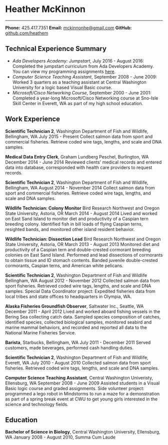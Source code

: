 # Heather McKinnon
-----------------
**Phone:** 425.417.7351 **Email:** mckinnonhe@gmail.com **GitHub:** [github.com/heathem](https://github.com/heathem "Heather's GitHub")

Technical Experience Summary
----------------
- *Ada Developers Academy: Jumpstart*, July 2016 - August 2016: Completed the jumpstart curriculum from Ada Developers Academy. You can view my programming assignments [here](https://github.com/heathem/Ada-Jumpstart.git "Heather's Jumpstart Programs").
- *Computer Science Teaching Assistant*, September 2008 - June 2009: Worked 3 quarters as a teaching assistant at Central Washington University for a logic based Visual Basic course.
- *Microsoft/Cisco Networking Course*, September 2000 - June 2001: Completed a year-long Microsoft/Cisco Networking course at Sno-Isle Skill Center in Everett, WA as part of my high school education.

Work Experience
----------------
**Scientific Technician 2**, Washington Department of Fish and Wildlife, Bellingham, WA
July 2015 - Present
  Collect salmon data from sport and commercial fisheries. Retrieve coded wire tags, lengths, and scale and DNA samples.

**Medical Data Entry Clerk**, Graham Lundberg Peschel, Burlington, WA
December 2014 - June 2014
  Reviewed clients' medical records and entered data into database, corresponded with health care providers to request records.

**Scientific Technician 2**, Washington Department of Fish and Wildlife, Bellingham, WA
August 2014 - November 2014
  Collect salmon data from sport and commercial fisheries. Retrieve coded wire tags, lengths, and scale and DNA samples.

**Wildlife Technician: Colony Monitor** Bird Research Northwest and Oregon State University, Astoria, OR
March 2014 - August 2014
  Lived and worked on East Sand Island to monitor diet and productivity of a Caspian tern breeding colony. Identified fish in bill loads of flying Caspian terns, resighted bands, and monitored other island resident behavior.

**Wildlife Technician: Dissection Lead** Bird Research Northwest and Oregon State University, Astoria, OR
March 2013 - August 2013
  Monitored diet and productivity of a Caspian tern and double-crested cormorant breeding colonies on East Sand Island. Performed and lead dissections of cormorants to obtain tissue and ID stomach contents. Banded juvenile double-crested cormorants, Caspian terns, and American white pelicans.

**Scientific Technician 2**, Washington Department of Fish and Wildlife Bellingham, WA
August 2012 - November 2012
  Collected salmon data from sport fisheries. Retrieved coded wire tags, lengths, and scale and DNA samples. Special Data Coordinator project: Expedited fisheries data from local tribes and state offices to headquarters in Olympia, WA.

**Alaska Fisheries Groundfish Observer**, Saltwater Inc., Seattle, WA
December 2011 - April 2012
  Lived and worked aboard fishing vessels in the Bering Sea collecting catch data. Sampled species composition of catches, identified species, collected biological samples, monitored seabird and marine mammal behaviors, and recorded and reported all data to the National Marine Fisheries Service.

**Barista**, Starbucks, Bellingham, WA
July 2011 - December 2011
  Served customers, made beverages, performed cash handling duties.

**Scientific Technician 2**, Washington Department of Fish and Wildlife, Everett, WA
July 2010 - August 2010
  Collected salmon data from sport fisheries. Retrieved coded wire tags, lengths, and scale and DNA samples.

**Computer Science Teaching Assistant**, Central Washington Univeristy, Ellensburg, WA
September 2008 - June 2009
  Assisted students in a Visual Basic logic course and graded assignments. Side volunteer project: programmed a lego robot in Mindstorms to run a maze for a demonstration as part of a spring break event at CWU to get young girls interested in the science and technology fields.

Education
----------------
**Bachelor of Science in Biology**, Central Washington University, Ellensburg, WA
January 2008 - August 2010, Summa Cum Laude
